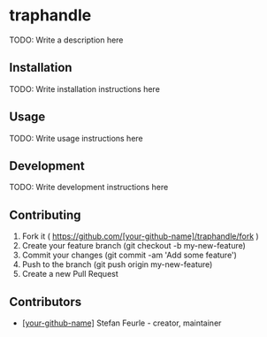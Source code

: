 # traphandle

TODO: Write a description here

## Installation

TODO: Write installation instructions here

## Usage

TODO: Write usage instructions here

## Development

TODO: Write development instructions here

## Contributing

1. Fork it ( https://github.com/[your-github-name]/traphandle/fork )
2. Create your feature branch (git checkout -b my-new-feature)
3. Commit your changes (git commit -am 'Add some feature')
4. Push to the branch (git push origin my-new-feature)
5. Create a new Pull Request

## Contributors

- [[your-github-name]](https://github.com/[your-github-name]) Stefan Feurle - creator, maintainer
